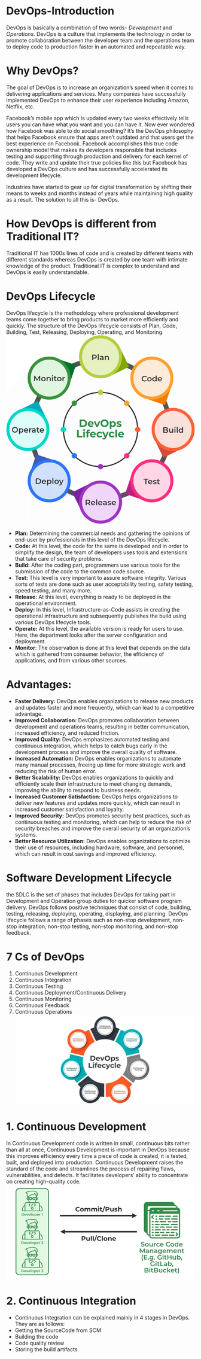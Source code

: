 # DevOps-Introduction

DevOps is basically a combination of two words- *Development* and *Operations*. DevOps is a culture that implements the technology in order to promote collaboration between the developer team and the operations team to deploy code to production faster in an automated and repeatable way.

# Why DevOps?
The goal of DevOps is to increase an organization’s speed when it comes to delivering applications and services. Many companies have successfully implemented DevOps to enhance their user experience including Amazon, Netflix, etc.

Facebook’s mobile app which is updated every two weeks effectively tells users you can have what you want and you can have it. Now ever wondered how Facebook was able to do social smoothing? It’s the DevOps philosophy that helps Facebook ensure that apps aren’t outdated and that users get the best experience on Facebook. Facebook accomplishes this true code ownership model that makes its developers responsible that includes testing and supporting through production and delivery for each kernel of code. They write and update their true policies like this but Facebook has developed a DevOps culture and has successfully accelerated its development lifecycle.

Industries have started to gear up for digital transformation by shifting their means to weeks and months instead of years while maintaining high quality as a result.  The solution to all this is- DevOps.

# How DevOps is different from Traditional IT?
Traditional IT has 1000s lines of code and is created by different teams with different standards whereas DevOps is created by one team with intimate knowledge of the product. Traditional IT is complex to understand and DevOps is easily understandable.

# DevOps Lifecycle
DevOps lifecycle is the methodology where professional development teams come together to bring products to market more efficiently and quickly. The structure of the DevOps lifecycle consists of Plan, Code, Building, Test, Releasing, Deploying, Operating,  and Monitoring.
![Alternative Text](images/DevOps-Intro.png)
- **Plan:** Determining the commercial needs and gathering the opinions of end-user by professionals in this level of the DevOps lifecycle. 
- **Code:** At this level, the code for the same is developed and in order to simplify the design, the team of developers uses tools and extensions that take care of security problems.
- **Build:** After the coding part, programmers use various tools for the submission of the code to the common code source.
- **Test:** This level is very important to assure software integrity. Various sorts of tests are done such as user acceptability testing, safety testing, speed testing, and many more.
- **Release:** At this level, everything is ready to be deployed in the operational environment.
- **Deploy:** In this level, Infrastructure-as-Code assists in creating the operational infrastructure and subsequently publishes the build using various DevOps lifecycle tools.  
- **Operate:** At this level, the available version is ready for users to use. Here, the department looks after the server configuration and deployment.
- **Monitor**: The observation is done at this level that depends on the data which is gathered from consumer behavior, the efficiency of applications, and from various other sources.

# Advantages:
- **Faster Delivery:** DevOps enables organizations to release new products and updates faster and more frequently, which can lead to a competitive advantage.
- **Improved Collaboration:** DevOps promotes collaboration between development and operations teams, resulting in better communication, increased efficiency, and reduced friction.
- **Improved Quality:** DevOps emphasizes automated testing and continuous integration, which helps to catch bugs early in the development process and improve the overall quality of software.
- **Increased Automation:** DevOps enables organizations to automate many manual processes, freeing up time for more strategic work and reducing the risk of human error.
- **Better Scalability:** DevOps enables organizations to quickly and efficiently scale their infrastructure to meet changing demands, improving the ability to respond to business needs.
- **Increased Customer Satisfaction:** DevOps helps organizations to deliver new features and updates more quickly, which can result in increased customer satisfaction and loyalty.
- **Improved Security:** DevOps promotes security best practices, such as continuous testing and monitoring, which can help to reduce the risk of security breaches and improve the overall security of an organization’s systems.
- **Better Resource Utilization:** DevOps enables organizations to optimize their use of resources, including hardware, software, and personnel, which can result in cost savings and improved efficiency.

# Software Development Lifecycle

the SDLC is the set of phases that includes DevOps for taking part in Development and Operation group duties for quicker software program delivery. DevOps follows positive techniques that consist of code, building, testing, releasing, deploying, operating, displaying, and planning. DevOps lifecycle follows a range of phases such as non-stop development, non-stop integration, non-stop testing, non-stop monitoring, and non-stop feedback.
# 7 Cs of DevOps 
1. Continuous Development
2. Continuous Integration
3. Continuous Testing
4. Continuous Deployment/Continuous Delivery
5. Continuous Monitoring
6. Continuous Feedback
7. Continuous Operations
![Alternative Text](images/DevOps-lifecycle.png)

# 1. Continuous Development
In Continuous Development code is written in small, continuous bits rather than all at once, Continuous Development is important in DevOps because this improves efficiency every time a piece of code is created, it is tested, built, and deployed into production. Continuous Development raises the standard of the code and streamlines the process of repairing flaws, vulnerabilities, and defects. It facilitates developers’ ability to concentrate on creating high-quality code.
![Alternative Text](images/Code-developing.png)
# 2. Continuous Integration 
- Continuous Integration can be explained mainly in 4 stages in DevOps. They are as follows:
- Getting the SourceCode from SCM
- Building the code
- Code quality review
- Storing the build artifacts 

